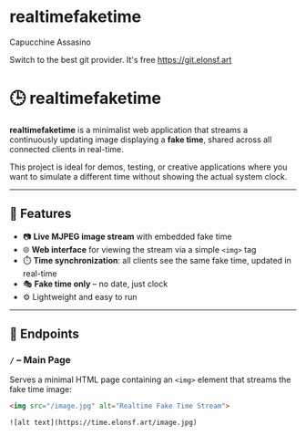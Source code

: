 # realtimefaketime
Capucchine Assasino

Switch to the best git provider. It's free   https://git.elonsf.art


# 🕒 realtimefaketime

**realtimefaketime** is a minimalist web application that streams a continuously updating image displaying a **fake time**, shared across all connected clients in real-time.

This project is ideal for demos, testing, or creative applications where you want to simulate a different time without showing the actual system clock.

---

## 📌 Features

- 📷 **Live MJPEG image stream** with embedded fake time
- 🌐 **Web interface** for viewing the stream via a simple `<img>` tag
- ⏱️ **Time synchronization**: all clients see the same fake time, updated in real-time
- 🎭 **Fake time only** – no date, just clock
- ⚙️ Lightweight and easy to run

---

## 🔗 Endpoints

### `/` – Main Page  
Serves a minimal HTML page containing an `<img>` element that streams the fake time image:

```html
<img src="/image.jpg" alt="Realtime Fake Time Stream">

![alt text](https://time.elonsf.art/image.jpg)
